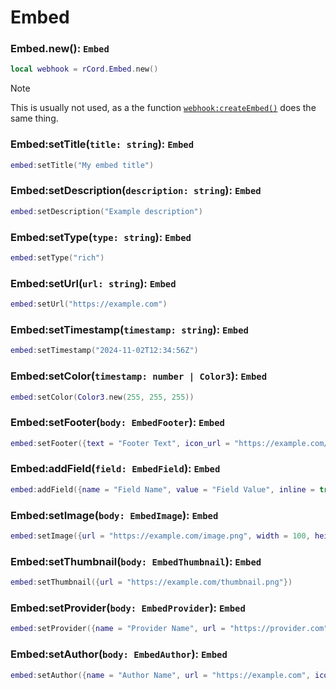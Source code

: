 # Embed

### Embed.new(): `Embed`
```lua
local webhook = rCord.Embed.new()
```
> [!NOTE]
> This is usually not used, as a the function [`webhook:createEmbed()`](./webhook.md#webhookcreateembed-embed) does the same thing.

### Embed:setTitle(`title: string`): `Embed`
```lua
embed:setTitle("My embed title")
```

### Embed:setDescription(`description: string`): `Embed`
```lua
embed:setDescription("Example description")
```

### Embed:setType(`type: string`): `Embed`
```lua
embed:setType("rich")
```

### Embed:setUrl(`url: string`): `Embed`
```lua
embed:setUrl("https://example.com")
```

### Embed:setTimestamp(`timestamp: string`): `Embed`
```lua
embed:setTimestamp("2024-11-02T12:34:56Z")
```

### Embed:setColor(`timestamp: number | Color3`): `Embed`
```lua
embed:setColor(Color3.new(255, 255, 255))
```

### Embed:setFooter(`body: EmbedFooter`): `Embed`
```lua
embed:setFooter({text = "Footer Text", icon_url = "https://example.com/icon.png"})
```

### Embed:addField(`field: EmbedField`): `Embed`
```lua
embed:addField({name = "Field Name", value = "Field Value", inline = true})
```

### Embed:setImage(`body: EmbedImage`): `Embed`
```lua
embed:setImage({url = "https://example.com/image.png", width = 100, height = 100})
```

### Embed:setThumbnail(`body: EmbedThumbnail`): `Embed`
```lua
embed:setThumbnail({url = "https://example.com/thumbnail.png"})
```

### Embed:setProvider(`body: EmbedProvider`): `Embed`
```lua
embed:setProvider({name = "Provider Name", url = "https://provider.com"})
```

### Embed:setAuthor(`body: EmbedAuthor`): `Embed`
```lua
embed:setAuthor({name = "Author Name", url = "https://example.com", icon_url = "https://example.com/icon.png"})
```